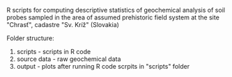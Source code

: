 R scripts for computing descriptive statistics of geochemical analysis of soil probes sampled in the area of assumed prehistoric field system  at the site "Chrasť", cadastre "Sv. Kríž" (Slovakia)

Folder structure:
1. scripts - scripts in R code
2. source data - raw geochemical data
3. output - plots after running R code scrpits in "scripts" folder
